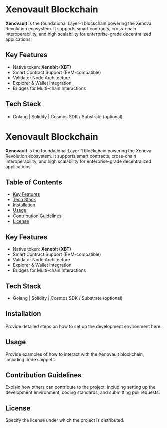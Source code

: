 # Xenovault Blockchain

**Xenovault** is the foundational Layer-1 blockchain powering the Xenova Revolution ecosystem. It supports smart contracts, cross-chain interoperability, and high scalability for enterprise-grade decentralized applications.

## Key Features
- Native token: **Xenobit (XBT)**
- Smart Contract Support (EVM-compatible)
- Validator Node Architecture
- Explorer & Wallet Integration
- Bridges for Multi-chain Interactions

## Tech Stack
- Golang | Solidity | Cosmos SDK / Substrate (optional)
# Xenovault Blockchain

**Xenovault** is the foundational Layer-1 blockchain powering the Xenova Revolution ecosystem. It supports smart contracts, cross-chain interoperability, and high scalability for enterprise-grade decentralized applications.

## Table of Contents
- [Key Features](#key-features)
- [Tech Stack](#tech-stack)
- [Installation](#installation)
- [Usage](#usage)
- [Contribution Guidelines](#contribution-guidelines)
- [License](#license)

## Key Features
- Native token: **Xenobit (XBT)**
- Smart Contract Support (EVM-compatible)
- Validator Node Architecture
- Explorer & Wallet Integration
- Bridges for Multi-chain Interactions

## Tech Stack
- Golang | Solidity | Cosmos SDK / Substrate (optional)

## Installation
Provide detailed steps on how to set up the development environment here.

## Usage
Provide examples of how to interact with the Xenovault blockchain, including code snippets.

## Contribution Guidelines
Explain how others can contribute to the project, including setting up the development environment, coding standards, and submitting pull requests.

## License
Specify the license under which the project is distributed.

